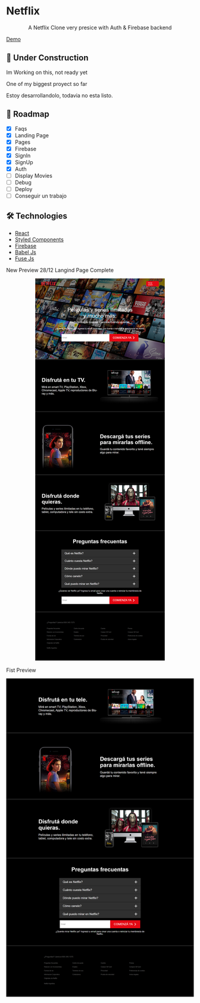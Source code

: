 # Netflix

<p align="center">A Netflix Clone very presice with Auth & Firebase backend</p>

[Demo](https://guido-net.netlify.app)


## 🚧 Under Construction


Im Working on this, not ready yet

One of my biggest proyect so far

Estoy desarrollandolo, todavia no esta listo. 

## 🚧 Roadmap


- [x] Faqs
- [x] Landing Page
- [x] Pages
- [x] Firebase
- [x] SignIn
- [x] SignUp
- [x] Auth
- [ ] Display Movies
- [ ] Debug
- [ ] Deploy
- [ ] Conseguir un trabajo

## 🛠️ Technologies

<ul>
  <li><a href="https://reactjs.org/">React</a></li>
  <li><a href="https://styled-components.com/">Styled Components</a></li>
  <li><a href="https://firebase.google.com/">Firebase</a></li>
<li><a href="https://babeljs.io/">Babel Js</a></li>
<li><a href="https://fusejs.io/">Fuse Js</a></li>
</ul>

New Preview 28/12 Langind Page Complete
<div align="center">
  <img src="https://github.com/GuidoFavara/Netflix-Clone/blob/master/Preview 28-12.png?raw=true"/>
</div>

Fist Preview
<div align="center">
  <img src="https://github.com/GuidoFavara/Netflix-Clone/blob/master/Preview.png?raw=true"/>
</div>

